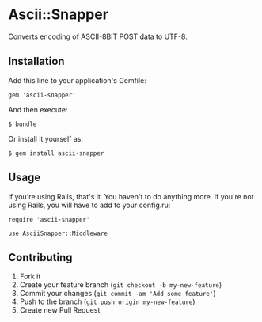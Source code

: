 # Ascii::Snapper

Converts encoding of ASCII-8BIT POST data to UTF-8.

## Installation

Add this line to your application's Gemfile:

    gem 'ascii-snapper'

And then execute:

    $ bundle

Or install it yourself as:

    $ gem install ascii-snapper

## Usage

If you're using Rails, that's it. You haven't to do anything more. If you're not using Rails, you will have to add to your config.ru:

```
require 'ascii-snapper'

use AsciiSnapper::Middleware
```



## Contributing

1. Fork it
2. Create your feature branch (`git checkout -b my-new-feature`)
3. Commit your changes (`git commit -am 'Add some feature'`)
4. Push to the branch (`git push origin my-new-feature`)
5. Create new Pull Request
